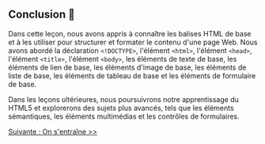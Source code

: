 ## Conclusion 🎉

Dans cette leçon, nous avons appris à connaître les balises HTML de base et à les utiliser pour structurer et formater le contenu d'une page Web. Nous avons abordé la déclaration `<!DOCTYPE>`, l'élément `<html>`, l'élément `<head>`, l'élément `<title>`, l'élément `<body>`, les éléments de texte de base, les éléments de lien de base, les éléments d'image de base, les éléments de liste de base, les éléments de tableau de base et les éléments de formulaire de base.

Dans les leçons ultérieures, nous poursuivrons notre apprentissage du HTML5 et explorerons des sujets plus avancés, tels que les éléments sémantiques, les éléments multimédias et les contrôles de formulaires.

[Suivante : On s'entraîne >>](https://github.com/Le-BootCamp-Grow/supports-de-cours/blob/main/notes-de-cours/niveau-d-entree/developpeur-web/semaine_1_jour_1/pratique.md)
